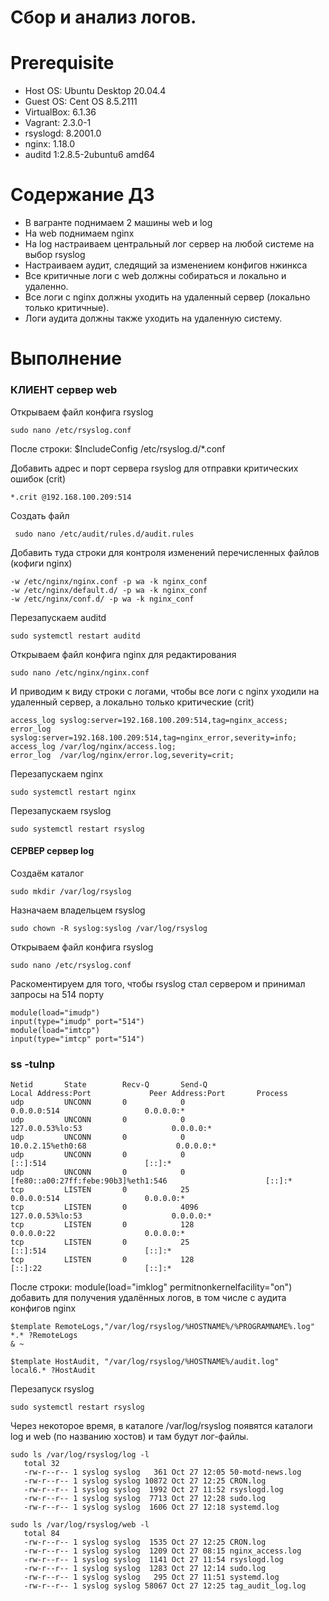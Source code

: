 # Сбор и анализ логов.

# **Prerequisite**

- Host OS: Ubuntu Desktop 20.04.4
- Guest OS: Cent OS 8.5.2111
- VirtualBox: 6.1.36
- Vagrant: 2.3.0-1
- rsyslogd: 8.2001.0
- nginx: 1.18.0
- auditd 1:2.8.5-2ubuntu6 amd64

# **Содержание ДЗ**

* В вагранте поднимаем 2 машины web и log
* На web поднимаем nginx
* На log настраиваем центральный лог сервер на любой системе на выбор rsyslog
* Настраиваем аудит, следящий за изменением конфигов нжинкса
* Все критичные логи с web должны собираться и локально и удаленно.
* Все логи с nginx должны уходить на удаленный сервер (локально только критичные).
* Логи аудита должны также уходить на удаленную систему.

# **Выполнение**

### КЛИЕНТ сервер web

Открываем файл конфига rsyslog
```
sudo nano /etc/rsyslog.conf
```

После строки: $IncludeConfig /etc/rsyslog.d/*.conf

Добавить адрес и порт сервера rsyslog для отправки критических ошибок (crit)
```
*.crit @192.168.100.209:514
```

Создать файл
```
 sudo nano /etc/audit/rules.d/audit.rules
```

Добавить туда строки для контроля изменений перечисленных файлов (кофиги nginx)
```
-w /etc/nginx/nginx.conf -p wa -k nginx_conf
-w /etc/nginx/default.d/ -p wa -k nginx_conf
-w /etc/nginx/conf.d/ -p wa -k nginx_conf
```

Перезапускаем auditd
```
sudo systemctl restart auditd
```

Открываем файл конфига nginx для редактирования
```
sudo nano /etc/nginx/nginx.conf
```

И приводим к виду строки с логами, чтобы все логи с nginx уходили на удаленный сервер, а локально только критические (crit)
```
access_log syslog:server=192.168.100.209:514,tag=nginx_access;
error_log syslog:server=192.168.100.209:514,tag=nginx_error,severity=info;
access_log /var/log/nginx/access.log;
error_log  /var/log/nginx/error.log,severity=crit;
```

Перезапускаем nginx
```
sudo systemctl restart nginx
```

Перезапускаем rsyslog
```
sudo systemctl restart rsyslog
```

#### СЕРВЕР сервер log

Создаём каталог
```
sudo mkdir /var/log/rsyslog
```

Назначаем владельцем rsyslog
```
sudo chown -R syslog:syslog /var/log/rsyslog
```

Открываем файл конфига rsyslog
```
sudo nano /etc/rsyslog.conf
```

Раскоментируем для того, чтобы rsyslog стал сервером и принимал запросы на 514 порту
```
module(load="imudp")
input(type="imudp" port="514")
module(load="imtcp")
input(type="imtcp" port="514")
```

### ss -tulnp
```
Netid       State        Recv-Q       Send-Q                               Local Address:Port             Peer Address:Port       Process
udp         UNCONN       0            0                                          0.0.0.0:514                   0.0.0.0:*
udp         UNCONN       0            0                                    127.0.0.53%lo:53                    0.0.0.0:*
udp         UNCONN       0            0                                   10.0.2.15%eth0:68                    0.0.0.0:*
udp         UNCONN       0            0                                             [::]:514                      [::]:*
udp         UNCONN       0            0                  [fe80::a00:27ff:febe:90b3]%eth1:546                      [::]:*
tcp         LISTEN       0            25                                         0.0.0.0:514                   0.0.0.0:*
tcp         LISTEN       0            4096                                 127.0.0.53%lo:53                    0.0.0.0:*
tcp         LISTEN       0            128                                        0.0.0.0:22                    0.0.0.0:*
tcp         LISTEN       0            25                                            [::]:514                      [::]:*
tcp         LISTEN       0            128                                           [::]:22                       [::]:*
```

После строки: module(load="imklog" permitnonkernelfacility="on") добавить для получения удалённых логов, в том числе с аудита конфигов nginx
```
$template RemoteLogs,"/var/log/rsyslog/%HOSTNAME%/%PROGRAMNAME%.log"
*.* ?RemoteLogs
& ~

$template HostAudit, "/var/log/rsyslog/%HOSTNAME%/audit.log"
local6.* ?HostAudit
```

Перезапуск rsyslog
```
sudo systemctl restart rsyslog
```

Через некоторое время, в каталоге /var/log/rsyslog появятся каталоги log и web (по названию хостов) и там будут лог-файлы.

```
sudo ls /var/log/rsyslog/log -l
   total 32
   -rw-r--r-- 1 syslog syslog   361 Oct 27 12:05 50-motd-news.log
   -rw-r--r-- 1 syslog syslog 10872 Oct 27 12:25 CRON.log
   -rw-r--r-- 1 syslog syslog  1992 Oct 27 11:52 rsyslogd.log
   -rw-r--r-- 1 syslog syslog  7713 Oct 27 12:28 sudo.log
   -rw-r--r-- 1 syslog syslog  1606 Oct 27 12:18 systemd.log

sudo ls /var/log/rsyslog/web -l
   total 84
   -rw-r--r-- 1 syslog syslog  1535 Oct 27 12:25 CRON.log
   -rw-r--r-- 1 syslog syslog  1209 Oct 27 08:15 nginx_access.log
   -rw-r--r-- 1 syslog syslog  1141 Oct 27 11:54 rsyslogd.log
   -rw-r--r-- 1 syslog syslog  1283 Oct 27 12:14 sudo.log
   -rw-r--r-- 1 syslog syslog   295 Oct 27 11:51 systemd.log
   -rw-r--r-- 1 syslog syslog 58067 Oct 27 12:25 tag_audit_log.log
```

